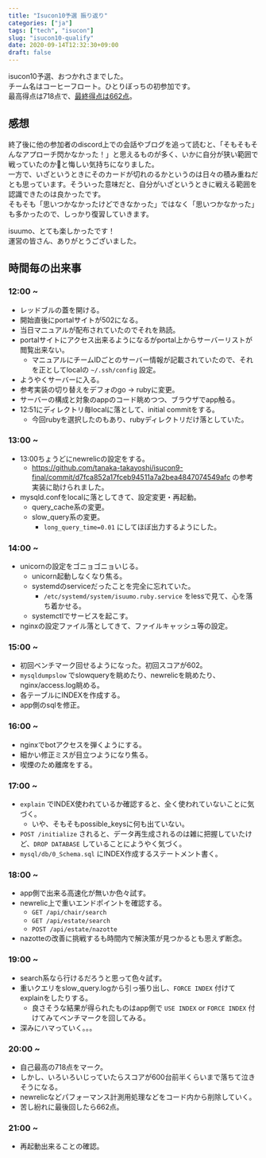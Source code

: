 ```yaml
---
title: "Isucon10予選 振り返り"
categories: ["ja"]
tags: ["tech", "isucon"]
slug: "isucon10-qualify"
date: 2020-09-14T12:32:30+09:00
draft: false
---
```


isucon10予選、おつかれさまでした。  
チーム名はコーヒーフロート。ひとりぼっちの初参加です。  
最高得点は718点で、[最終得点は662点](http://isucon.net/archives/55008744.html)。  

## 感想
終了後に他の参加者のdiscord上での会話やブログを追って読むと、「そもそもそんなアプローチ閃かなかった！」と思えるものが多く、いかに自分が狭い範囲で戦っていたのかと悔しい気持ちになりました。  
一方で、いざというときにそのカードが切れのるかというのは日々の積み重ねだとも思っています。そういった意味だと、自分がいざというときに戦える範囲を認識できたのは良かったです。  
そもそも「思いつかなかったけどできなかった」ではなく「思いつかなかった」も多かったので、しっかり復習していきます。

isuumo、とても楽しかったです！  
運営の皆さん、ありがとうございました。  

## 時間毎の出来事
### 12:00 ~
- レッドブルの蓋を開ける。
- 開始直後にportalサイトが502になる。
- 当日マニュアルが配布されていたのでそれを熟読。
- portalサイトにアクセス出来るようになるがportal上からサーバーリストが閲覧出来ない。
  - マニュアルにチームIDごとのサーバー情報が記載されていたので、それを正としてlocalの `~/.ssh/config` 設定。
- ようやくサーバーに入る。
- 参考実装の切り替えをデフォのgo -> rubyに変更。
- サーバーの構成と対象のappのコード眺めつつ、ブラウザでapp触る。
- 12:51にディレクトリ毎localに落として、initial commitをする。
  - 今回rubyを選択したのもあり、rubyディレクトリだけ落としていた。

### 13:00 ~
- 13:00ちょうどにnewrelicの設定をする。
  - https://github.com/tanaka-takayoshi/isucon9-final/commit/d7fca852a17fceb94511a7a2bea4847074549afc の参考実装に助けられました。
- mysqld.confをlocalに落としてきて、設定変更・再起動。
  - query_cache系の変更。
  - slow_query系の変更。
    - `long_query_time=0.01` にしてほぼ出力するようにした。

### 14:00 ~
- unicornの設定をゴニョゴニョいじる。
  - unicorn起動しなくなり焦る。
  - systemdのserviceだったことを完全に忘れていた。
    - `/etc/systemd/system/isuumo.ruby.service` をlessで見て、心を落ち着かせる。
  - systemctlでサービスを起こす。
- nginxの設定ファイル落としてきて、ファイルキャッシュ等の設定。

### 15:00 ~
- 初回ベンチマーク回せるようになった。初回スコアが602。
- `mysqldumpslow` でslowqueryを眺めたり、newrelicを眺めたり、nginx/access.log眺める。
- 各テーブルにINDEXを作成する。
- app側のsqlを修正。

### 16:00 ~
- nginxでbotアクセスを弾くようにする。
- 細かい修正ミスが目立つようになり焦る。
- 喫煙のため離席をする。

### 17:00 ~
- `explain` でINDEX使われているか確認すると、全く使われていないことに気づく。
  - いや、そもそもpossible_keysに何も出ていない。
- `POST /initialize` されると、データ再生成されるのは雑に把握していたけど、`DROP DATABASE` していることにようやく気づく。
- `mysql/db/0_Schema.sql` にINDEX作成するステートメント書く。

### 18:00 ~
- app側で出来る高速化が無いか色々試す。
- newrelic上で重いエンドポイントを確認する。
  - `GET /api/chair/search`
  - `GET /api/estate/search`
  - `POST /api/estate/nazotte`
- nazotteの改善に挑戦するも時間内で解決策が見つかるとも思えず断念。

### 19:00 ~
- search系なら行けるだろうと思って色々試す。
- 重いクエリをslow_query.logから引っ張り出し、`FORCE INDEX` 付けてexplainをしたりする。
  - 良さそうな結果が得られたものはapp側で `USE INDEX` or `FORCE INDEX` 付けてみてベンチマークを回してみる。
- 深みにハマっていく。。。

### 20:00 ~
- 自己最高の718点をマーク。
- しかし、いろいろいじっていたらスコアが600台前半くらいまで落ちて泣きそうになる。
- newrelicなどパフォーマンス計測用処理などをコード内から削除していく。
- 苦し紛れに最後回したら662点。

### 21:00 ~
- 再起動出来ることの確認。
